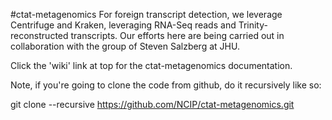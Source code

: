 #ctat-metagenomics
For foreign transcript detection, we leverage Centrifuge and Kraken, leveraging RNA-Seq reads and Trinity-reconstructed transcripts. Our efforts here are being carried out in collaboration with the group of Steven Salzberg at JHU.

Click the 'wiki' link at top for the ctat-metagenomics documentation.

Note, if you're going to clone the code from github, do it recursively like so:

git clone --recursive https://github.com/NCIP/ctat-metagenomics.git
